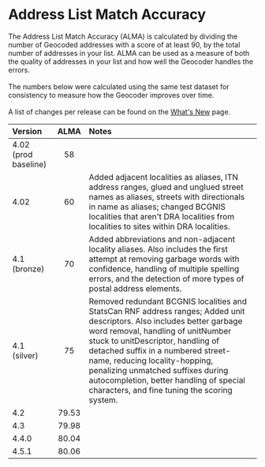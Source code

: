 # Address List Match Accuracy

The Address List Match Accuracy (ALMA) is calculated by dividing the number of Geocoded addresses with a score of at least 90, by the total number of addresses in your list. ALMA can be used as a measure of both the quality of addresses in your list and how well the Geocoder handles the errors.
<br><br>
The numbers below were calculated using the same test dataset for consistency to measure how the Geocoder improves over time.
<br><br>
A list of changes per release can be found on the [What's New](https://github.com/bcgov/ols-geocoder/blob/gh-pages/whats-new.md) page.

| Version           | ALMA  | Notes |
|:------------------|:-----:|:-----|
| 4.02 (prod baseline) | 58    |
| 4.02              | 60    | Added adjacent localities as aliases, ITN address ranges, glued and unglued street names as aliases, streets with directionals in name as aliases; changed BCGNIS localities that aren't DRA localities from localities to sites within DRA localities.|
| 4.1 (bronze)      | 70    | Added abbreviations and non-adjacent locality aliases. Also includes the first attempt at removing garbage words with confidence, handling of multiple spelling errors, and the detection of more types of postal address elements. |
| 4.1 (silver)      | 75    | Removed redundant BCGNIS localities and StatsCan RNF address ranges; Added unit descriptors. Also includes better garbage word removal, handling of unitNumber stuck to unitDescriptor, handling of detached suffix in a numbered street-name, reducing locality-hopping, penalizing unmatched suffixes during autocompletion, better handling of special characters, and fine tuning the scoring system. |
| 4.2               | 79.53 | |
| 4.3               | 79.98 | |
| 4.4.0               | 80.04 | |
| 4.5.1             | 80.06 | |
